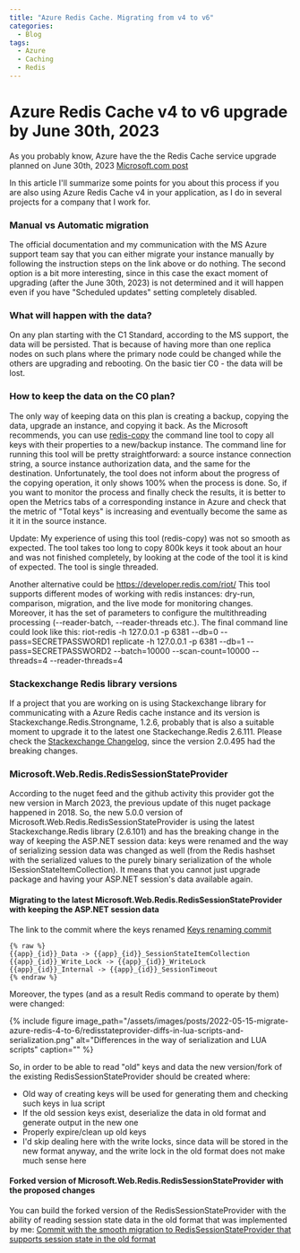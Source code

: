 ```yaml
---
title: "Azure Redis Cache. Migrating from v4 to v6"
categories:
  - Blog
tags:
  - Azure
  - Caching
  - Redis
---
```


# Azure Redis Cache v4 to v6 upgrade by June 30th, 2023

As you probably know, Azure have the the Redis Cache service upgrade planned on June 30th, 2023
[Microsoft.com post](https://azure.microsoft.com/en-us/updates/upgrade-your-azure-cache-for-redis-instances-to-use-redis-version-6-by-30-june-2023/)

In this article I'll summarize some points for you about this process if you are also using Azure Redis Cache v4 in your application, as I do in several projects for a company that I work for.

### Manual vs Automatic migration
The official documentation and my communication with the MS Azure support team say that you can either migrate your instance manually by following the instruction steps on the link above or do nothing. The second option is a bit more interesting, since in this case the exact moment of upgrading (after the June 30th, 2023) is not determined and it will happen even if you have "Scheduled updates" setting completely disabled.

### What will happen with the data?
On any plan starting with the C1 Standard, according to the MS support, the data will be persisted. That is because of having more than one replica nodes on such plans where the primary node could be changed while the others are upgrading and rebooting.
On the basic tier C0 - the data will be lost.

### How to keep the data on the C0 plan?
The only way of keeping data on this plan is creating a backup, copying the data, upgrade an instance, and copying it back.
As the Microsoft recommends, you can use
[redis-copy](https://github.com/deepakverma/redis-copy/releases/download/alpha/Release.zip) the command line tool to copy all keys with their properties to a new/backup instance.
The command line for running this tool will be pretty straightforward: a source instance connection string, a source instance authorization data, and the same for the destination. Unfortunately, the tool does not inform about the progress of the copying operation, it only shows 100% when the process is done. So, if you want to monitor the process and finally check the results, it is better to open the Metrics tabs of a corresponding instance in Azure and check that the metric of "Total keys" is increasing and eventually become the same as it it in the source instance.

Update:
My experience of using this tool (redis-copy) was not so smooth as expected. The tool takes too long to copy 800k keys it took about an hour and was not finished completely, by looking at the code of the tool it is kind of expected. The tool is single threaded.

Another alternative could be https://developer.redis.com/riot/
This tool supports different modes of working with redis instances: dry-run, comparison, migration, and the live mode for monitoring changes. Moreover, it has the set of parameters to configure the multithreading processing (--reader-batch, --reader-threads etc.).
The final command line could look like this:
riot-redis -h 127.0.0.1 -p 6381 --db=0 --pass=SECRETPASSWORD1 replicate -h 127.0.0.1 -p 6381 --db=1 --pass=SECRETPASSWORD2 --batch=10000 --scan-count=10000 --threads=4 --reader-threads=4

### Stackexchange Redis library versions
If a project that you are working on is using Stackexchange library for communicating with a Azure Redis cache instance and its version is Stackexchange.Redis.Strongname, 1.2.6, probably that is also a suitable moment to upgrade it to the latest one Stackechange.Redis 2.6.111. Please check the [Stackexchange Changelog](https://stackexchange.github.io/StackExchange.Redis/ReleaseNotes.html), since the version 2.0.495 had the breaking changes.

### Microsoft.Web.Redis.RedisSessionStateProvider
According to the nuget feed and the github activity this provider got the new version in March 2023, the previous update of this nuget package happened in 2018. So, the new 5.0.0 version of Microsoft.Web.Redis.RedisSessionStateProvider is using the latest Stackexchange.Redis library (2.6.101) and has the breaking change in the way of keeping the ASP.NET session data: keys were renamed and the way of serializing session data was changed as well (from the Redis hashset with the serialized values to the purely binary serialization of the whole ISessionStateItemCollection). It means that you cannot just upgrade package and having your ASP.NET session's data available again.

#### Migrating to the latest Microsoft.Web.Redis.RedisSessionStateProvider with keeping the ASP.NET session data
The link to the commit where the keys renamed [Keys renaming commit](https://github.com/Azure/aspnet-redis-providers/commit/790f764780e48dc5042ee8e89f9749ea3994a136)
```
{% raw %}
{{app}_{id}}_Data -> {{app}_{id}}_SessionStateItemCollection
{{app}_{id}}_Write_Lock -> {{app}_{id}}_WriteLock
{{app}_{id}}_Internal -> {{app}_{id}}_SessionTimeout
{% endraw %}
```
Moreover, the types (and as a result Redis command to operate by them) were changed:

{% include figure image_path="/assets/images/posts/2022-05-15-migrate-azure-redis-4-to-6/redisstateprovider-diffs-in-lua-scripts-and-serialization.png" alt="Differences in the way of serialization and LUA scripts" caption="" %}

So, in order to be able to read "old" keys and data the new version/fork of the existing RedisSessionStateProvider should be created where:
- Old way of creating keys will be used for generating them and checking such keys in lua script
- If the old session keys exist, deserialize the data in old format and generate output in the new one
- Properly expire/clean up old keys
- I'd skip dealing here with the write locks, since data will be stored in the new format anyway, and the write lock in the old format does not make much sense here

#### Forked version of Microsoft.Web.Redis.RedisSessionStateProvider with the proposed changes 
You can build the forked version of the RedisSessionStateProvider with the ability of reading session state data in the old format that was implemented by me:
[Commit with the smooth migration to RedisSessionStateProvider that supports session state in the old format](https://github.com/Azure/aspnet-redis-providers/compare/main...sergeyfsv:aspnet-redis-providers-migration:feature/migration-to-500)

